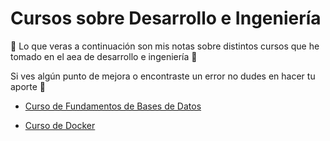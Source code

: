 # Cursos sobre Desarrollo e Ingeniería

🚀 Lo que veras a continuación son mis notas sobre distintos cursos que he tomado en el aea de desarrollo e ingeniería 💚

Si ves algún punto de mejora o encontraste un error no dudes en hacer tu aporte 💚

- [Curso de Fundamentos de Bases de Datos](./basesDeDatos/basesDeDatos.md)

- [Curso de Docker](./cursoDocker/docker.md)